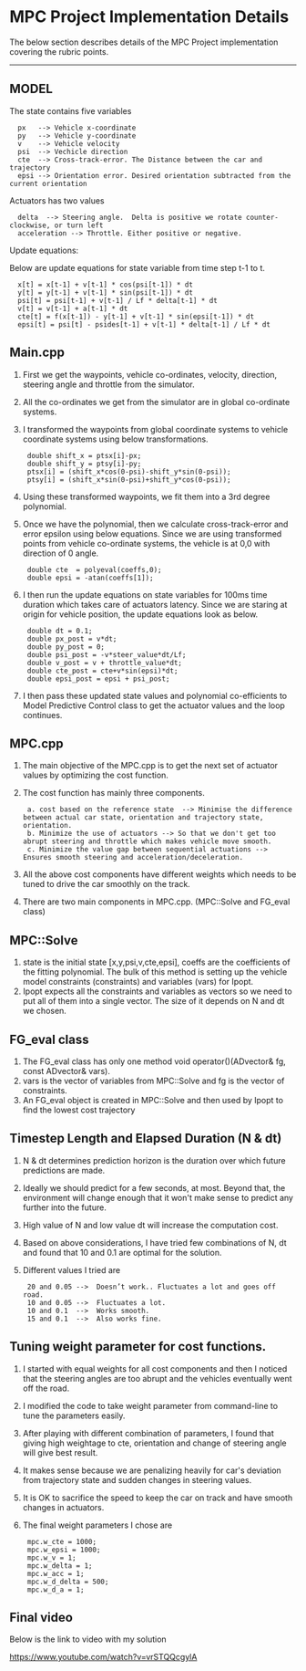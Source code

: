 # MPC Project Implementation Details

The below section describes details of the MPC Project implementation covering the rubric points.

---

## MODEL

The state contains five variables

      px   --> Vehicle x-coordinate
      py   --> Vehicle y-coordinate
      v    --> Vehicle velocity
      psi  --> Vechicle direction
      cte  --> Cross-track-error. The Distance between the car and trajectory
      epsi --> Orientation error. Desired orientation subtracted from the current orientation

Actuators has two values
  
      delta  --> Steering angle.  Delta is positive we rotate counter-clockwise, or turn left
      acceleration --> Throttle. Either positive or negative.

Update equations:

Below are update equations for state variable from time step t-1 to t.

      x[t] = x[t-1] + v[t-1] * cos(psi[t-1]) * dt
      y[t] = y[t-1] + v[t-1] * sin(psi[t-1]) * dt
      psi[t] = psi[t-1] + v[t-1] / Lf * delta[t-1] * dt
      v[t] = v[t-1] + a[t-1] * dt
      cte[t] = f(x[t-1]) - y[t-1] + v[t-1] * sin(epsi[t-1]) * dt
      epsi[t] = psi[t] - psides[t-1] + v[t-1] * delta[t-1] / Lf * dt


## Main.cpp

1. First we get the waypoints, vehicle co-ordinates, velocity, direction, steering angle and throttle from the simulator.
2. All the co-ordinates we get from the simulator are in global co-ordinate systems.
3. I transformed the waypoints from global coordinate systems to vehicle coordinate systems using below transformations.
    
        double shift_x = ptsx[i]-px;
        double shift_y = ptsy[i]-py;
        ptsx[i] = (shift_x*cos(0-psi)-shift_y*sin(0-psi));
        ptsy[i] = (shift_x*sin(0-psi)+shift_y*cos(0-psi));
     
4. Using these transformed waypoints, we fit them into a 3rd degree polynomial.
5. Once we have the polynomial, then we calculate cross-track-error and error epsilon using below equations. Since we are using transformed points from vehicle co-ordinate systems, the vehicle is at 0,0 with direction of 0 angle.
        
        double cte  = polyeval(coeffs,0);
        double epsi = -atan(coeffs[1]);

6. I then run the update equations on state variables for 100ms time duration which takes care of actuators latency. Since we are staring at origin for vehicle position, the update equations look as below.

        double dt = 0.1;
        double px_post = v*dt;
        double py_post = 0;
        double psi_post = -v*steer_value*dt/Lf;
        double v_post = v + throttle_value*dt;
        double cte_post = cte+v*sin(epsi)*dt;
        double epsi_post = epsi + psi_post;

7. I then pass these updated state values and polynomial co-efficients to Model Predictive Control class to get the actuator values and the loop continues.


## MPC.cpp

1. The main objective of the MPC.cpp is to get the next set of actuator values by optimizing the cost function.
2. The cost function has mainly three components.
        
        a. cost based on the reference state  --> Minimise the difference between actual car state, orientation and trajectory state, orientation.
        b. Minimize the use of actuators --> So that we don't get too abrupt steering and throttle which makes vehicle move smooth.
        c. Minimize the value gap between sequential actuations --> Ensures smooth steering and acceleration/deceleration.
        
3. All the above cost components have different weights which needs to be tuned to drive the car smoothly on the track.
4. There are two main components in MPC.cpp. (MPC::Solve and FG_eval class)

## MPC::Solve

1. state is the initial state [x,y,psi,v,cte,epsi], coeffs are the coefficients of the fitting polynomial. The bulk of this method is setting up the vehicle model constraints (constraints) and variables (vars) for Ipopt.
2. Ipopt expects all the constraints and variables as vectors so we need to put all of them into a single vector. The size of it depends on N and dt we chosen.

## FG_eval class

1. The FG_eval class has only one method void operator()(ADvector& fg, const ADvector& vars).
2. vars is the vector of variables from MPC::Solve and fg is the vector of constraints.
3. An FG_eval object is created in MPC::Solve and then used by Ipopt to find the lowest cost trajectory


## Timestep Length and Elapsed Duration (N & dt)

1. N & dt determines prediction horizon is the duration over which future predictions are made.
2. Ideally we should predict for a few seconds, at most. Beyond that, the environment will change enough that it won't make sense to predict any further into the future.
3. High value of N and low value dt will increase the computation cost.
4. Based on above considerations, I have tried few combinations of N, dt and found that 10 and 0.1 are optimal for the solution.
5. Different values I tried are 
      
        20 and 0.05 -->  Doesn’t work.. Fluctuates a lot and goes off road.
        10 and 0.05 -->  Fluctuates a lot.
        10 and 0.1  -->  Works smooth.
        15 and 0.1  -->  Also works fine.


## Tuning weight parameter for cost functions.

1. I started with equal weights for all cost components and then I noticed that the steering angles are too abrupt and the vehicles eventually went off the road.
2. I modified the code to take weight parameter from command-line to tune the parameters easily.
3. After playing with different combination of parameters, I found that giving high weightage to cte, orientation and change of steering angle will give best result.
4. It makes sense because we are penalizing heavily for car's deviation from trajectory state and sudden changes in steering values.
5. It is OK to sacrifice the speed to keep the car on track and have smooth changes in actuators.
6. The final weight parameters I chose are

        mpc.w_cte = 1000;
        mpc.w_epsi = 1000;
        mpc.w_v = 1;
        mpc.w_delta = 1;
        mpc.w_acc = 1;
        mpc.w_d_delta = 500;
        mpc.w_d_a = 1;
     
     
## Final video

Below is the link to video with my solution

https://www.youtube.com/watch?v=vrSTQQcgylA
